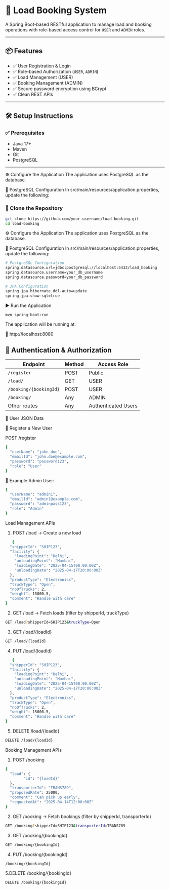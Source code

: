 # 🚛 Load Booking System

A Spring Boot-based RESTful application to manage load and booking operations with role-based access control for `USER` and `ADMIN` roles.

---

## 📦 Features

- ✅ User Registration & Login
- ✅ Role-based Authorization (`USER`, `ADMIN`)
- ✅ Load Management (USER)
- ✅ Booking Management (ADMIN)
- ✅ Secure password encryption using BCrypt
- ✅ Clean REST APIs

---

## 🛠️ Setup Instructions

### ✅ Prerequisites

- Java 17+
- Maven
- Git
- PostgreSQL

---
⚙️ Configure the Application
The application uses PostgreSQL as the database.

🧩 PostgreSQL Configuration
In src/main/resources/application.properties, update the following:

### 📁 Clone the Repository

```bash
git clone https://github.com/your-username/load-booking.git
cd load-booking
```
⚙️ Configure the Application
The application uses PostgreSQL as the database.

🧩 PostgreSQL Configuration
In src/main/resources/application.properties, update the following:
```bash
# PostgreSQL Configuration
spring.datasource.url=jdbc:postgresql://localhost:5432/load_booking
spring.datasource.username=your_db_username
spring.datasource.password=your_db_password

# JPA Configuration
spring.jpa.hibernate.ddl-auto=update
spring.jpa.show-sql=true
```

▶️ Run the Application
```bash
mvn spring-boot:run

```
The application will be running at:

📍 http://localhost:8080
## 🔐 Authentication & Authorization

| Endpoint                       | Method | Access Role          |
|-------------------------------|--------|-----------------------|
| `/register`                   | POST   | Public                |
| `/load/`                       | GET    | USER                  |
| `/booking/{bookingId}`| POST   | USER                  |
| `/booking/`                 | Any    | ADMIN                 |
| Other routes                  | Any    | Authenticated Users   |


👤 User JSON Data


🔸 Register a New User

POST /register
```bash
{
  "userName": "john_doe",
  "emailId": "john.doe@example.com",
  "password": "password123",
  "role": "User"
}
```
🧑 Example Admin User:
```bash
{
  "userName": "admin1",
  "emailId": "admin1@example.com",
  "password": "adminpass123",
  "role": "Admin"
}
```

Load Management APIs
1. POST /load → Create a new load
```bash
   {
  "shipperId": "SHIP123",
  "facility": {
    "loadingPoint": "Delhi",
    "unloadingPoint": "Mumbai",
    "loadingDate": "2025-04-15T08:00:00Z",
    "unloadingDate": "2025-04-17T20:00:00Z"
  },
  "productType": "Electronics",
  "truckType": "Open",
  "noOfTrucks": 2,
  "weight": 15000.5,
  "comment": "Handle with care"
}

```
2. GET /load → Fetch loads (filter by shipperId, truckType)
```bash
GET /load?shipperId=SHIP123&truckType=Open
```
3. GET /load/{loadId}
```bash
GET /load/{loadId}
```
4. PUT /load/{loadId}
```bash
   {
  "shipperId": "SHIP123",
  "facility": {
    "loadingPoint": "Delhi",
    "unloadingPoint": "Mumbai",
    "loadingDate": "2025-04-15T08:00:00Z",
    "unloadingDate": "2025-04-17T20:00:00Z"
  },
  "productType": "Electronics",
  "truckType": "Open",
  "noOfTrucks": 2,
  "weight": 15000.5,
  "comment": "Handle with care"
}

```
5. DELETE /load/{loadId}
```bash
DELETE /load/{loadId}
```
Booking Management APIs
1. POST /booking
```bash
{
  "load": {
        "id": "{loadId}"
  },
  "transporterId": "TRANS789",
  "proposedRate": 25000,
  "comment": "Can pick up early",
  "requestedAt": "2025-04-14T12:00:00Z"
}

```
2. GET /booking → Fetch bookings (filter by shipperId, transporterId)
```bash
GET /booking?shipperId=SHIP123&transporterId=TRANS789
```
3. GET /booking/{bookingId}
```bash
GET /booking/{bookingId}
 ```
4. PUT /booking/{bookingId}
```bash
/booking/{bookingId}
```

5.DELETE /booking/{bookingId}
```bash
DELETE /booking/{bookingId}
```

